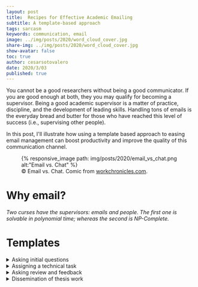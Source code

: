 ```yaml
---
layout: post
title:  Recipes for Effective Academic Emailing
subtitle: A template-based approach
tags: sarcasm
keywords: communication, email
image: ../img/posts/2020/word_cloud_cover.jpg
share-img: ../img/posts/2020/word_cloud_cover.jpg
show-avatar: false
toc: true
author: cesarsotovalero
date: 2020/3/03
published: true
---
```


You cannot be a good researchers without being a good communicator. 
If you are good enough at both, they you may qualify for becoming a supervisor.
Being a good academic supervisor is a matter of practice, discipline, and the development of leading skills. 
Handling tons of emails is the everyday bread and butter for those who have reached this level of success (i.e., supervising other people). 

In this post, I'll illustrate how using a template based approach to easing email management can boost productivity and improve the quality of this communication channel.

<figure class="jb_picture">
{% responsive_image path: img/posts/2020/email_vs_chat.png alt:"Email vs. Chat" %}
  <figcaption class="stroke"> 
&#169; Email vs. Chat. Comic from <a href="https://workchronicles.com">workchronicles.com</a>.
</figcaption>
</figure>

# Why email? 

<aside class="quote">
    <em>Two curses have the supervisors: emails and people. The first one is solvable in polynomial time; whereas the second is NP-Complete.</em>
</aside>

# Templates

<details><summary>Asking initial questions</summary>
<p>
Hi XXX,<br/>
<br/>
Nice to meet you.
<br/>
As a starting point for our conversation, I would like to know more about you.<br/>
* What's your best research writing achievement (report, dissertation, paper)? (please send it to me)<br/>
* What's your best programming achievement (explain the domain, programming language, software stack, role in the team)?<br/>
* What accomplishments are you most proud of?<br/>
* What's your biggest failure?<br/>
<br/>
Best regards,
XXX
<br/>
</p>
</details>

<details><summary>Assigning a technical task</summary>
Hi XXX,<br/>
<br/>
Now I'd like to give you a technical task.<br/>
<br/>
Your task is XXX.<br/>
<br/>
The task is deliberately very open because this is how research works. In case of problems (and there will be some), don't hesitate to make simplifying assumptions in order to achieve something meaningful.<br/>
<br/>
Then, I ask you to write a short document explaining the outcome of this task and your reflection on it. If you're not successful, you can reflect about the main difficulties you faced.<br/>
<br/>
When could you send me this document?<br/>
<br/>
Best,<br/>
XXX
</details>


<details><summary>Asking review and feedback</summary>
<p>
Hi XXX,<br/>
<br/>
I hope your review to be almost-comically brutal.
<br/>
Best regards,
XXX
<br/>
</p>
</details>


<details><summary>Dissemination of thesis work</summary>
Hi [STUDENT],<br/>
<br/>
Congratulations on successfully passing your [B.Sc./M.Sc] thesis.<br/>
<br/>
Your thesis results are worth spreading, and I'm therefore checking here your interest in getting an article published in an international software engineering journal or with the possibility to participate in an international conference to present it on behalf of [UNIVERSITY].<br/>
<br/>
I think there is a chance of getting your work published with a bit of extra work (this could be a nice merit for your CV) for instance, if you're considering applying to an R&D department at a larger software company (or considering pursuing a doctorate further down the line!) you will be well positioned compared to other BSc graduates and even MSc graduates who haven't published.
<br/>
I would appreciate if you could respond with one of the following options:

1. Sounds interesting! I want to hear more; can we have a meeting?
2. No interest, but you can proceed with it. Then I will work on the text if time/possibility allows, and you will be co-authors. There's a chance that I might not do it, and if I do it, there will likely be some questions along the way.
3. No interest, and I do not want my work to be extended and adjusted by MIUN staff at all for publication.
<br/>

Best regards,<br/>
XXX
</details>
